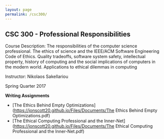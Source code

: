 ```yaml
---
layout: page
permalink: /csc300/
---
```


**CSC 300 - Professional Responsibilities**
-------------------------------------------

Course Description: The responsibilities of the computer science professional. The ethics of science and the IEEE/ACM Software Engineering Code of Ethics. Quality tradeoffs, software system safety, intellectual property, history of computing and the social implications of computers in the modern world. Applications to ethical dilemmas in computing

Instructor:  Nikolaos Sakellariou

Spring Quarter 2017

**Writing Assignments**

- [The Ethics Behind Empty Optimizations](https://jonscott20.github.io/Files/Documents/The Ethics Behind Empty Optimizations.pdf)
- [The Ethical Computing Professional and the Inner-Net](https://jonscott20.github.io/Files/Documents/The Ethical Computing Professional and the Inner-Net.pdf)
